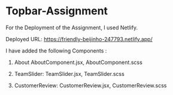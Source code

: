 # Topbar-Assignment

For the Deployment of the Assignment, I used Netlify.

Deployed URL: https://friendly-beijinho-247793.netlify.app/

I have added the following Components : 

1. About AboutComponent.jsx, AboutComponent.scss

1. TeamSlider: TeamSlider.jsx, TeamSlider.scss

2. CustomerReview: CustomerReview.jsx, CustomerReview.scss
